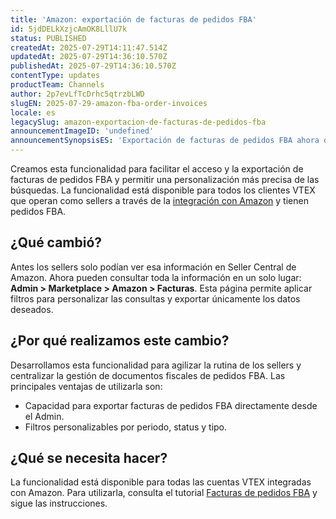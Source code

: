 ```yaml
---
title: 'Amazon: exportación de facturas de pedidos FBA'
id: 5jdDELkXzjcAmOK8LllU7k
status: PUBLISHED
createdAt: 2025-07-29T14:11:47.514Z
updatedAt: 2025-07-29T14:36:10.570Z
publishedAt: 2025-07-29T14:36:10.570Z
contentType: updates
productTeam: Channels
author: 2p7evLfTcDrhc5qtrzbLWD
slugEN: 2025-07-29-amazon-fba-order-invoices
locale: es
legacySlug: amazon-exportacion-de-facturas-de-pedidos-fba
announcementImageID: 'undefined'
announcementSynopsisES: 'Exportación de facturas de pedidos FBA ahora disponible en el Admin VTEX.'
---
```


Creamos esta funcionalidad para facilitar el acceso y la exportación de facturas de pedidos FBA y permitir una personalización más precisa de las búsquedas. La funcionalidad está disponible para todos los clientes VTEX que operan como sellers a través de la [integración con Amazon](https://help.vtex.com/es/tracks/configurar-integracao-com-a-amazon--6sgd4Pagy3wNsWKBvmIFrP/5sYA9MlRo92jJIxKF1MTXb) y tienen pedidos FBA.  

## ¿Qué cambió?

Antes los sellers solo podían ver esa información en Seller Central de Amazon. Ahora pueden consultar toda la información en un solo lugar: **Admin > Marketplace > Amazon > Facturas**. Esta página permite aplicar filtros para personalizar las consultas y exportar únicamente los datos deseados.  

## ¿Por qué realizamos este cambio?

Desarrollamos esta funcionalidad para agilizar la rutina de los sellers y centralizar la gestión de documentos fiscales de pedidos FBA. Las principales ventajas de utilizarla son:  

- Capacidad para exportar facturas de pedidos FBA directamente desde el Admin.  
- Filtros personalizables por periodo, status y tipo.  

## ¿Qué se necesita hacer?

La funcionalidad está disponible para todas las cuentas VTEX integradas con Amazon. Para utilizarla, consulta el tutorial [Facturas de pedidos FBA](https://help.vtex.com/es/tutorial/notas-fiscais-de-pedidos-fba--5ok71vWueJ22JhXo1egx2y) y sigue las instrucciones.

